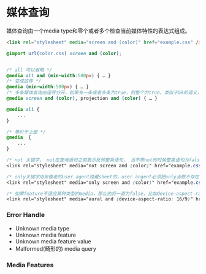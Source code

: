 # 媒体查询

媒体查询由一个media type和零个或者多个检查当前媒体特性的表达式组成。

```html
<link rel="stylesheet" media="screen and (color)" href="example.css" />
```

```css
@import url(color.css) screen and (color);
```


```css

/* all 可以省略 */
@media all and (min-width:500px) { … }
/* 变成这样 */
@media (min-width:500px) { … }
/* 多条媒体查询由逗号分开，如果有一条或者多条为true，则整个为true。类似于OR的语义， and关键字表示AND的语义*/
@media screen and (color), projection and (color) { … }
```

```css
@media all {
    ...
}

/* 等价于上面 */
@media  {
    ...
}
```

```css
/* not 关键字， not在查询语句之前表示反转整条语句， 当不带not的时候整条语句为false的时候，加上not就变为true了 */
<link rel="stylesheet" media="not screen and (color)" href="example.css" />

/* only关键字用来像老的user agent隐藏sheet的，user angent必须把only当做不存在一样来处理*/
<link rel="stylesheet" media="only screen and (color)" href="example.css" />
```


```css
/* 如果feature不适应某种类型的media，那么他将一直为false，比如device-aspect-ratio只适应于视觉设备。听力设备肯定返回false */
<link rel="stylesheet" media="aural and (device-aspect-ratio: 16/9)" href="example.css" />
```

### Error Handle
* Unknown media type
* Unknown media feature
* Unknown media feature value
* Malformed(畸形的) media query

### Media Features
